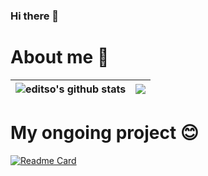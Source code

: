 ### Hi there 👋

<!--
**editso/editso** is a ✨ _special_ ✨ repository because its `README.md` (this file) appears on your GitHub profile.

Here are some ideas to get you started:

- 🔭 I’m currently working on ...
- 🌱 I’m currently learning ...
- 👯 I’m looking to collaborate on ...
- 🤔 I’m looking for help with ...
- 💬 Ask me about ...
- 📫 How to reach me: ...
- 😄 Pronouns: ...
- ⚡ Fun fact: ...
-->
# About me 👦
| <img align="center" src="https://github-readme-stats.vercel.app/api?username=editso&show_icons=true&include_all_commits=true&theme=buefy&hide_border=true" alt="editso's github stats" /> | <img align="center" src="https://github-readme-stats.vercel.app/api/top-langs/?username=editso&layout=compact&theme=buefy&hide_border=true" /> |
| ------------- | ------------- |
# My ongoing project 😊
[![Readme Card](https://github-readme-stats.vercel.app/api/pin/?username=editso&repo=fuso)](https://github.com/editso/fuso)
